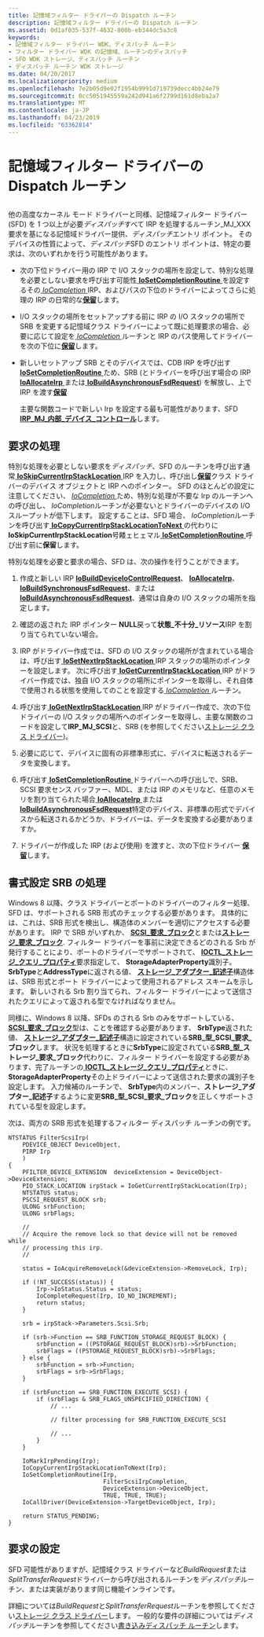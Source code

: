 ```yaml
---
title: 記憶域フィルター ドライバーの Dispatch ルーチン
description: 記憶域フィルター ドライバーの Dispatch ルーチン
ms.assetid: 0d1af035-537f-4632-800b-eb344dc5a3c8
keywords:
- 記憶域フィルター ドライバー WDK、ディスパッチ ルーチン
- フィルター ドライバー WDK の記憶域、ルーチンのディスパッチ
- SFD WDK ストレージ、ディスパッチ ルーチン
- ディスパッチ ルーチン WDK ストレージ
ms.date: 04/20/2017
ms.localizationpriority: medium
ms.openlocfilehash: 7e2b05d9e02f1954b9991d719739decc4bb24e79
ms.sourcegitcommit: 0cc5051945559a242d941a6f2799d161d8eba2a7
ms.translationtype: MT
ms.contentlocale: ja-JP
ms.lasthandoff: 04/23/2019
ms.locfileid: "63362814"
---
```

# <a name="storage-filter-drivers-dispatch-routines"></a>記憶域フィルター ドライバーの Dispatch ルーチン


## <span id="ddk_storage_filter_drivers_dispatch_routines_kg"></span><span id="DDK_STORAGE_FILTER_DRIVERS_DISPATCH_ROUTINES_KG"></span>


他の高度なカーネル モード ドライバーと同様、記憶域フィルター ドライバー (SFD) を 1 つ以上が必要*ディスパッチ*すべて IRP を処理するルーチン\_MJ\_XXX 要求を基になる記憶域ドライバー提供、*ディスパッチ*エントリ ポイント。 そのデバイスの性質によって、*ディスパッチ*SFD のエントリ ポイントは、特定の要求は、次のいずれかを行う可能性があります。

-   次の下位ドライバー用の IRP で I/O スタックの場所を設定して、特別な処理を必要としない要求を呼び出す可能性[ **IoSetCompletionRoutine** ](https://msdn.microsoft.com/library/windows/hardware/ff549679)を設定するその[ *IoCompletion* ](https://msdn.microsoft.com/library/windows/hardware/ff548354) IRP、およびパスの下位のドライバーによってさらに処理の IRP の日常的な[**保留**](https://msdn.microsoft.com/library/windows/hardware/ff548336)します。

-   I/O スタックの場所をセットアップする前に IRP の I/O スタックの場所で SRB を変更する記憶域クラス ドライバーによって既に処理要求の場合、必要に応じて設定を[ *IoCompletion* ](https://msdn.microsoft.com/library/windows/hardware/ff548354)ルーチンと IRP のパス使用してドライバーを次の下位に[**保留**](https://msdn.microsoft.com/library/windows/hardware/ff548336)します。

-   新しいセットアップ SRB とそのデバイスでは、CDB IRP を呼び出す[ **IoSetCompletionRoutine** ](https://msdn.microsoft.com/library/windows/hardware/ff549679)ため、SRB (とドライバーを呼び出す場合の IRP [ **IoAllocateIrp** ](https://msdn.microsoft.com/library/windows/hardware/ff548257)または[ **IoBuildAsynchronousFsdRequest**](https://msdn.microsoft.com/library/windows/hardware/ff548310)) を解放し、上で IRP を渡す[**保留**](https://msdn.microsoft.com/library/windows/hardware/ff548336)

    主要な関数コードで新しい Irp を設定する最も可能性があります、SFD [ **IRP\_MJ\_内部\_デバイス\_コントロール**](https://msdn.microsoft.com/library/windows/hardware/ff550766)します。

## <a name="span-idprocessingrequestsspanspan-idprocessingrequestsspanspan-idprocessingrequestsspanprocessing-requests"></a><span id="Processing_requests"></span><span id="processing_requests"></span><span id="PROCESSING_REQUESTS"></span>要求の処理


特別な処理を必要としない要求を*ディスパッチ*、SFD のルーチンを呼び出す通常[ **IoSkipCurrentIrpStackLocation** ](https://msdn.microsoft.com/library/windows/hardware/ff550355) IRP を入力し、呼び出し[**保留**](https://msdn.microsoft.com/library/windows/hardware/ff548336)クラス ドライバーのデバイス オブジェクトと IRP へのポインター。 SFD のほとんどの設定に注意してください、 [ *IoCompletion* ](https://msdn.microsoft.com/library/windows/hardware/ff548354)ため、特別な処理が不要な Irp のルーチンへの呼び出し、 *IoCompletion*ルーチンが必要ないとドライバーのデバイスの I/O スループットが低下します。 設定することは、SFD 場合、 *IoCompletion*ルーチンを呼び出す[ **IoCopyCurrentIrpStackLocationToNext** ](https://msdn.microsoft.com/library/windows/hardware/ff548387)の代わりに**IoSkipCurrentIrpStackLocation**号餧ェヒェマル[ **IoSetCompletionRoutine** ](https://msdn.microsoft.com/library/windows/hardware/ff549679)呼び出す前に**保留**します。

特別な処理を必要と要求の場合、SFD は、次の操作を行うことができます。

1.  作成と新しい IRP [ **IoBuildDeviceIoControlRequest**](https://msdn.microsoft.com/library/windows/hardware/ff548318)、 [ **IoAllocateIrp**](https://msdn.microsoft.com/library/windows/hardware/ff548257)、 [ **IoBuildSynchronousFsdRequest**](https://msdn.microsoft.com/library/windows/hardware/ff548330)、または[ **IoBuildAsynchronousFsdRequest**](https://msdn.microsoft.com/library/windows/hardware/ff548310)、通常は自身の I/O スタックの場所を指定します。

2.  確認の返された IRP ポインター **NULL**戻って**状態\_不十分\_リソース**IRP を割り当てられていない場合。

3.  IRP がドライバー作成では、SFD の I/O スタックの場所が含まれている場合は、呼び出す[ **IoSetNextIrpStackLocation** ](https://msdn.microsoft.com/library/windows/hardware/ff550321) IRP スタックの場所のポインターを設定します。 次に呼び出す[ **IoGetCurrentIrpStackLocation** ](https://msdn.microsoft.com/library/windows/hardware/ff549174) IRP がドライバー作成では、独自 I/O スタックの場所にポインターを取得し、それ自体で使用される状態を使用してのことを設定する[ *IoCompletion* ](https://msdn.microsoft.com/library/windows/hardware/ff548354)ルーチン。

4.  呼び出す[ **IoGetNextIrpStackLocation** ](https://msdn.microsoft.com/library/windows/hardware/ff549266) IRP がドライバー作成で、次の下位ドライバーの I/O スタックの場所へのポインターを取得し、主要な関数のコードを設定して**IRP\_MJ\_SCSI**と、SRB (を参照してください[ストレージ クラス ドライバー](storage-class-drivers.md))。

5.  必要に応じて、デバイスに固有の非標準形式に、デバイスに転送されるデータを変換します。

6.  呼び出す[ **IoSetCompletionRoutine** ](https://msdn.microsoft.com/library/windows/hardware/ff549679)ドライバーへの呼び出しで、SRB、SCSI 要求センス バッファー、MDL、または IRP のメモリなど、任意のメモリを割り当てられた場合[ **IoAllocateIrp** ](https://msdn.microsoft.com/library/windows/hardware/ff548257)または[ **IoBuildAsynchronousFsdRequest**](https://msdn.microsoft.com/library/windows/hardware/ff548310)特定のデバイス、非標準の形式でデバイスから転送されるかどうか、ドライバーは、データを変換する必要がありますか。

7.  ドライバーが作成した IRP (および使用) を渡すと、次の下位ドライバー [**保留**](https://msdn.microsoft.com/library/windows/hardware/ff548336)します。

## <a name="span-idhandlingsrbformatsspanspan-idhandlingsrbformatsspanspan-idhandlingsrbformatsspanhandling-srb-formats"></a><span id="Handling_SRB_formats"></span><span id="handling_srb_formats"></span><span id="HANDLING_SRB_FORMATS"></span>書式設定 SRB の処理


Windows 8 以降、クラス ドライバーとポートのドライバーのフィルター処理、SFD は、サポートされる SRB 形式のチェックする必要があります。 具体的には、これは、SRB 形式を検出し、構造体のメンバーを適切にアクセスする必要があります。 IRP で SRB がいずれか、 [ **SCSI\_要求\_ブロック**](https://msdn.microsoft.com/library/windows/hardware/ff565393)とまたは[**ストレージ\_要求\_ブロック**](https://msdn.microsoft.com/library/windows/hardware/hh451474). フィルター ドライバーを事前に決定できるどのされる Srb が発行することにより、ポートのドライバーでサポートされて、 [ **IOCTL\_ストレージ\_クエリ\_プロパティ**](https://msdn.microsoft.com/library/windows/hardware/ff560590)要求指定して、 **StorageAdapterProperty**識別子。 **SrbType**と**AddressType**に返される値、 [**ストレージ\_アダプター\_記述子**](https://msdn.microsoft.com/library/windows/hardware/ff566346)構造体は、SRB 形式とポート ドライバーによって使用されるアドレス スキームを示します。 新しいされる Srb 割り当てられ、フィルター ドライバーによって送信されたクエリによって返される型でなければなりません。

同様に、Windows 8 以降、SFDs のされる Srb のみをサポートしている、 [ **SCSI\_要求\_ブロック**](https://msdn.microsoft.com/library/windows/hardware/ff565393)型は、ことを確認する必要があります、 **SrbType**返された値、 [**ストレージ\_アダプター\_記述子**](https://msdn.microsoft.com/library/windows/hardware/ff566346)構造に設定されている**SRB\_型\_SCSI\_要求\_ブロック**します。 状況を処理するときに**SrbType**に設定されている**SRB\_型\_ストレージ\_要求\_ブロック**代わりに、フィルター ドライバーを設定する必要があります、完了ルーチンの[ **IOCTL\_ストレージ\_クエリ\_プロパティ**](https://msdn.microsoft.com/library/windows/hardware/ff560590)ときに、 **StorageAdapterProperty**その上ドライバーによって送信された要求の識別子を設定します。 入力候補のルーチンで、 **SrbType**内のメンバー、**ストレージ\_アダプター\_記述子**するように変更**SRB\_型\_SCSI\_要求\_ブロック**を正しくサポートされている型を設定します。

次は、両方の SRB 形式を処理するフィルター ディスパッチ ルーチンの例です。

```ManagedCPlusPlus
NTSTATUS FilterScsiIrp(
    PDEVICE_OBJECT DeviceObject,
    PIRP Irp
    )
{
    PFILTER_DEVICE_EXTENSION  deviceExtension = DeviceObject->DeviceExtension;
    PIO_STACK_LOCATION irpStack = IoGetCurrentIrpStackLocation(Irp);
    NTSTATUS status;
    PSCSI_REQUEST_BLOCK srb;   
    ULONG srbFunction;
    ULONG srbFlags;

    //
    // Acquire the remove lock so that device will not be removed while
    // processing this irp.
    //

    status = IoAcquireRemoveLock(&deviceExtension->RemoveLock, Irp);

    if (!NT_SUCCESS(status)) {
        Irp->IoStatus.Status = status;
        IoCompleteRequest(Irp, IO_NO_INCREMENT);
        return status;
    }

    srb = irpStack->Parameters.Scsi.Srb;
     
    if (srb->Function == SRB_FUNCTION_STORAGE_REQUEST_BLOCK) {
        srbFunction = ((PSTORAGE_REQUEST_BLOCK)srb)->SrbFunction;
        srbFlags = ((PSTORAGE_REQUEST_BLOCK)srb)->SrbFlags;
    } else {
        srbFunction = srb->Function;
        srbFlags = srb->SrbFlags;
    }

    if (srbFunction == SRB_FUNCTION_EXECUTE_SCSI) {
        if (srbFlags & SRB_FLAGS_UNSPECIFIED_DIRECTION) {
            // ...

            // filter processing for SRB_FUNCTION_EXECUTE_SCSI

            // ...
        }
    }

    IoMarkIrpPending(Irp);
    IoCopyCurrentIrpStackLocationToNext(Irp);
    IoSetCompletionRoutine(Irp,
                           FilterScsiIrpCompletion,
                           DeviceExtension->DeviceObject,
                           TRUE, TRUE, TRUE);
    IoCallDriver(DeviceExtension->TargetDeviceObject, Irp);

    return STATUS_PENDING; 
}
```

## <a name="span-idsettinguprequestsspanspan-idsettinguprequestsspanspan-idsettinguprequestsspansetting-up-requests"></a><span id="Setting_up_requests"></span><span id="setting_up_requests"></span><span id="SETTING_UP_REQUESTS"></span>要求の設定


SFD 可能性がありますが、記憶域クラス ドライバーなど*BuildRequest*または*SplitTransferRequest*ドライバーから呼び出されるルーチンを*ディスパッチ*ルーチン、または実装があります同じ機能インラインです。

詳細については*BuildRequest*と*SplitTransferRequest*ルーチンを参照してください[ストレージ クラス ドライバー](storage-class-drivers.md)します。 一般的な要件の詳細については*ディスパッチ*ルーチンを参照してください[書き込みディスパッチ ルーチン](https://msdn.microsoft.com/library/windows/hardware/ff566407)します。

 

 




